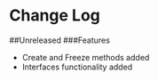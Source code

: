 Change Log
==========

##Unreleased
###Features
- Create and Freeze methods added
- Interfaces functionality added  
